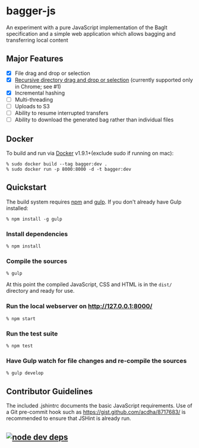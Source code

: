 # bagger-js

An experiment with a pure JavaScript implementation of the BagIt specification
and a simple web application which allows bagging and transferring local content


## Major Features

* [x] File drag and drop or selection
* [x] [Recursive directory drag and drop or selection](https://github.com/loc-rdc/bagger-js/pull/1) (currently supported only in Chrome; see #1)
* [x] Incremental hashing
* [ ] Multi-threading
* [ ] Uploads to S3
* [ ] Ability to resume interrupted transfers
* [ ] Ability to download the generated bag rather than individual files

## Docker

To build and run via [Docker](https://www.docker.com) v1.9.1+(exclude sudo if running on mac):

    % sudo docker build --tag bagger:dev .
    % sudo docker run -p 8000:8000 -d -t bagger:dev

## Quickstart

The build system requires [npm](https://npmjs.org) and [gulp](http://gulpjs.com). If you don't already have Gulp installed:

    % npm install -g gulp


### Install dependencies

    % npm install

### Compile the sources

    % gulp

At this point the compiled JavaScript, CSS and HTML is in the `dist/` directory and ready for use.

### Run the local webserver on http://127.0.0.1:8000/

    % npm start

### Run the test suite

    % npm test

### Have Gulp watch for file changes and re-compile the sources

    % gulp develop


## Contributor Guidelines

The included .jshintrc documents the basic JavaScript requirements. Use of a Git pre-commit hook such as
https://gist.github.com/acdha/8717683/ is recommended to ensure that JSHint is already run.

## [![node dev deps](https://david-dm.org/libraryofcongress/bagger-js/dev-status.png)](https://david-dm.org/libraryofcongress/bagger-js#dev-badge-embed=&info=devDependencies&view=table) ##
